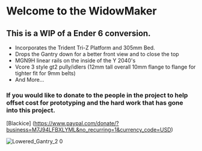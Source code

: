 
# Welcome to the WidowMaker
## This is a **WIP** of a Ender 6 conversion. 
* Incorporates the Trident Tri-Z Platform and 305mm Bed.
* Drops the Gantry down for a better front view and to close the top
* MGN9H linear rails on the inside of the Y 2040's
* Vcore 3 style gt2 pully/idlers (12mm tall overall 10mm flange to flange for tighter fit for 9mm belts)
* And More...

### If you would like to donate to the people in the project to help offset cost for prototyping and the hard work that has gone into this project.
[Blackice] (https://www.paypal.com/donate/?business=M7J94LFBXLYML&no_recurring=1&currency_code=USD)

![Lowered_Gantry_2 0](https://user-images.githubusercontent.com/32583471/186049836-394aca32-8eb5-42f8-a941-3d92bf342065.png)

